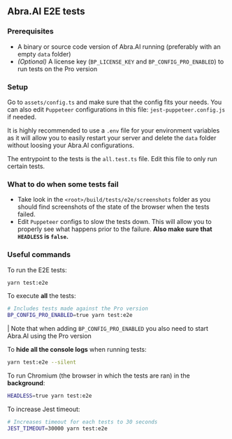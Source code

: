 ## Abra.AI E2E tests

### Prerequisites

- A binary or source code version of Abra.AI running (preferably with an empty `data` folder)
- _(Optional)_ A license key (`BP_LICENSE_KEY` and `BP_CONFIG_PRO_ENABLED`) to run tests on the Pro version

### Setup

Go to `assets/config.ts` and make sure that the config fits your needs. You can also edit `Puppeteer` configurations in this file: `jest-puppeteer.config.js` if needed.

It is highly recommended to use a `.env` file for your environment variables as it will allow you to easily restart your server and delete the `data` folder without loosing your Abra.AI configurations.

The entrypoint to the tests is the `all.test.ts` file. Edit this file to only run certain tests.

### What to do when some tests fail

- Take look in the `<root>/build/tests/e2e/screenshots` folder as you should find screenshots of the state of the browser when the tests failed.
- Edit `Puppeteer` configs to slow the tests down. This will allow you to properly see what happens prior to the failure. **Also make sure that `HEADLESS` is `false`.**

### Useful commands

To run the E2E tests:

```sh
yarn test:e2e
```

To execute **all** the tests:

```sh
# Includes tests made against the Pro version
BP_CONFIG_PRO_ENABLED=true yarn test:e2e
```

| Note that when adding `BP_CONFIG_PRO_ENABLED` you also need to start Abra.AI using the Pro version

To **hide all the console logs** when running tests:

```sh
yarn test:e2e --silent
```

To run Chromium (the browser in which the tests are ran) in the **background**:

```sh
HEADLESS=true yarn test:e2e
```

To increase Jest timeout:

```sh
# Increases timeout for each tests to 30 seconds
JEST_TIMEOUT=30000 yarn test:e2e
```
